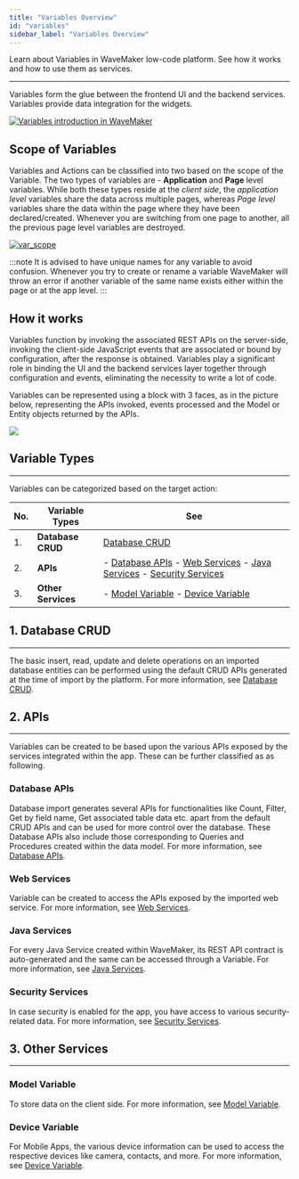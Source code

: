 ```yaml
---
title: "Variables Overview"
id: "variables"
sidebar_label: "Variables Overview"
---
```

Learn about Variables in WaveMaker low-code platform. See how it works and how to use them as services.

---
Variables form the glue between the frontend UI and the backend services. Variables provide data integration for the widgets. 

[![Variables introduction in WaveMaker](/learn/assets/variables_introduction.PNG)](/learn/assets/variables_introduction.PNG)  

## Scope of Variables

Variables and Actions can be classified into two based on the scope of the Variable. The two types of variables are - **Application** and **Page** level variables. While both these types reside at the _client side_, the _application level_ variables share the data across multiple pages, whereas _Page level_ variables share the data within the page where they have been declared/created. Whenever you are switching from one page to another, all the previous page level variables are destroyed.  

[![var_scope](/learn/assets/var_scope.png)](/learn/assets/var_scope.png) 

:::note
It is advised to have unique names for any variable to avoid confusion. Whenever you try to create or rename a variable WaveMaker will throw an error if another variable of the same name exists either within the page or at the app level.
:::

## How it works

Variables function by invoking the associated REST APIs on the server-side, invoking the client-side JavaScript events that are associated or bound by configuration, after the response is obtained. Variables play a significant role in binding the UI and the backend services layer together through configuration and events, eliminating the necessity to write a lot of code.

Variables can be represented using a block with 3 faces, as in the picture below, representing the APIs invoked, events processed and the Model or Entity objects returned by the APIs.

[![](/learn/assets/var_representation.png)](/learn/assets/var_representation.png)

## Variable Types
---
Variables can be categorized based on the target action:

|No.|Variable Types|See|
|---|---|---|
|1.|**Database CRUD** | [Database CRUD](/learn/app-development/variables/database-crud/) |
|2.|**APIs** |- [Database APIs](/learn/app-development/variables/database-apis/)  - [Web Services](/learn/app-development/variables/web-service/)  - [Java Services](/learn/app-development/variables/java-services/)   - [Security Services](/learn/app-development/variables/security-service/)|
|3.|**Other Services**|- [Model Variable](/learn/app-development/variables/model-variable/)   - [Device Variable](/learn/hybrid-mobile/device-variables/)|


## 1. Database CRUD
---
The basic insert, read, update and delete operations on an imported database entities can be performed using the default CRUD APIs generated at the time of import by the platform. For more information, see [Database CRUD](/learn/app-development/variables/database-crud/).



## 2. APIs
---
Variables can be created to be based upon the various APIs exposed by the services integrated within the app. These can be further classified as as following. 

### Database APIs
Database import generates several APIs for functionalities like Count, Filter, Get by field name, Get associated table data etc. apart from the default CRUD APIs and can be used for more control over the database. These Database APIs also include those corresponding to Queries and Procedures created within the data model. For more information, see [Database APIs](/learn/app-development/variables/database-apis/).

### Web Services
Variable can be created to access the APIs exposed by the imported web service. For more information, see [Web Services](/learn/app-development/variables/web-service/).

### Java Services
For every Java Service created within WaveMaker, its REST API contract is auto-generated and the same can be accessed through a Variable. For more information, see [Java Services](/learn/app-development/variables/java-services/). 

### Security Services
In case security is enabled for the app, you have access to various security-related data. For more information, see [Security Services](/learn/app-development/variables/security-service/).

## 3. Other Services
---

### Model Variable
To store data on the client side. For more information, see [Model Variable](/learn/app-development/variables/model-variable/).

### Device Variable
For Mobile Apps, the various device information can be used to access the respective devices like camera, contacts, and more. For more information, see [Device Variable](/learn/hybrid-mobile/device-variables/).




